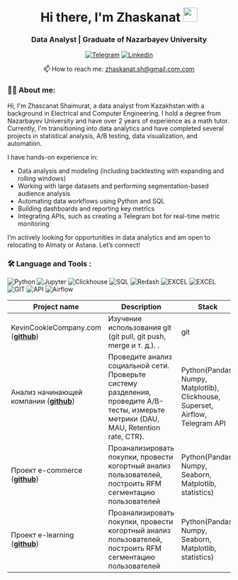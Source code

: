 <h1 align="center">Hi there, I'm Zhaskanat</a> 
<img src="https://github.com/blackcater/blackcater/raw/main/images/Hi.gif" height="32"/></h1>
<h3 align="center">Data Analyst | Graduate of Nazarbayev University </h3>

<div align="center">

  <a href="">[![Telegram](https://img.shields.io/badge/-Telegram-27A7E7?style=for-the-badge&logo=telegram)](https://t.me/zhaskanatshaimurat)</a>
  <a href="">[![Linkedin](https://img.shields.io/badge/LinkedIn-0077B5?style=for-the-badge&logo=linkedin&logoColor=white)](https://www.linkedin.com/in/zhaskanat-sh/)</a>

</div>
<p align='center'>
   📫 How to reach me: <a href='mailto:zhaskanat.sh@gmail'>zhaskanat.sh@gmail.com.com</a>
</p>

### :man_technologist: About me:
Hi, I'm Zhascanat Shaimurat, a data analyst from Kazakhstan with a background in Electrical and Computer Engineering. I hold a degree from Nazarbayev University and have over 2 years of experience as a math tutor. Currently, I'm transitioning into data analytics and have completed several projects in statistical analysis, A/B testing, data visualization, and automation.

I have hands-on experience in:
- Data analysis and modeling (including backtesting with expanding and rolling windows)
- Working with large datasets and performing segmentation-based audience analysis
- Automating data workflows using Python and SQL
- Building dashboards and reporting key metrics
- Integrating APIs, such as creating a Telegram bot for real-time metric monitoring

I’m actively looking for opportunities in data analytics and am open to relocating to Almaty or Astana. Let’s connect!
###  🛠️ Language and Tools :  
![Python](https://img.shields.io/badge/-Python-FFF?style=for-the-badge&logo=python)
![Jupyter](https://img.shields.io/badge/-Jupyter_Notebook-FFF?style=for-the-badge&logo=Jupyter)
![Clickhouse](https://img.shields.io/badge/-Clickhouse-FFF?style=for-the-badge&logo=Clickhouse)
![SQL](https://img.shields.io/badge/-SQL-00A4EF?style=for-the-badge&logo=SQL)
![Redash](https://img.shields.io/badge/-Redash-E44D26?style=for-the-badge&logo=Redash)
![EXCEL](https://img.shields.io/badge/-EXCEL-FF?style=for-the-badge&logo=EXCEL)
![EXCEL](https://img.shields.io/badge/-Google_Sheets-FFF?style=for-the-badge&logo=GoogleSheets)
![GIT](https://img.shields.io/badge/-GIT-FFF?style=for-the-badge&logo=GIT)
![API](https://img.shields.io/badge/-API-FF6600?style=for-the-badge&logo=API)
![Airflow](https://img.shields.io/badge/-Airflow-77DDE7?style=for-the-badge&logo=AIRFLOW)


|Project name| Description| Stack|
|----------------|-----------------|-----|
|KevinCookieCompany.com  (__[github](https://github.com/zhaskanat123/KevinCookieCompany.com)__)|Изучение использования git (git pull, git push, merge и т. д.). .|git|
|Анализ начинающей компании (__[github](https://github.com/zhaskanat123/Analyst_Simulator)__)|Проведите анализ социальной сети. Проверьте систему разделения, проведите A/B-тесты, измерьте метрики (DAU, MAU, Retention rate, CTR).|Python(Pandas, Numpy, Matplotlib), Clickhouse, Superset, Airflow, Telegram API|
|Проект e-commerce  (__[github](https://github.com/zhaskanat123/e-commerce.git)__)|Проанализировать покупки, провести когортный анализ пользователей, построить RFM сегментацию пользователей |Python(Pandas, Numpy, Seaborn, Matplotlib, statistics)|
|Проект e-learning  (__[github](https://github.com/zhaskanat123/e-commerce.git)__)|Проанализировать покупки, провести когортный анализ пользователей, построить RFM сегментацию пользователей |Python(Pandas, Numpy, Seaborn, Matplotlib, statistics)|
